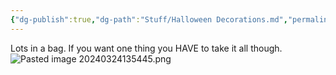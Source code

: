 ```yaml
---
{"dg-publish":true,"dg-path":"Stuff/Halloween Decorations.md","permalink":"/stuff/halloween-decorations/"}
---
```


Lots in a bag. If you want one thing you HAVE to take it all though. 
![Pasted image 20240324135445.png](/img/user/Attachments/Pasted%20image%2020240324135445.png)
